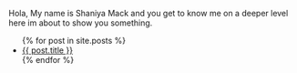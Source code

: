 Hola, My name is Shaniya Mack and you get to know me on a deeper level here im about to show you something.



<ul>
  {% for post in site.posts %}
    <li>
      <a href="{{ post.url | relative_url }}">{{ post.title }}</a>
    </li>
  {% endfor %}
</ul>